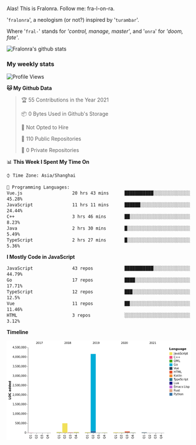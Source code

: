 Alas! This is Fralonra. Follow me: fra-l-on-ra.

'`fralonra`', a neologism (or not?) inspired by '`turambar`'.

Where '`fral-`' stands for *'control, manage, master'*, and '`onra`' for *'doom, fate'*.

![Fralonra's github stats](https://github-readme-stats.vercel.app/api?username=fralonra)

### My weekly stats

<!--START_SECTION:waka-->
![Profile Views](http://img.shields.io/badge/Profile%20Views-25-blue)

**🐱 My Github Data** 

> 🏆 55 Contributions in the Year 2021
 > 
> 📦 0 Bytes Used in Github's Storage 
 > 
> 🚫 Not Opted to Hire
 > 
> 📜 110 Public Repositories 
 > 
> 🔑 0 Private Repositories  
 > 
📊 **This Week I Spent My Time On** 

```text
⌚︎ Time Zone: Asia/Shanghai

💬 Programming Languages: 
Vue.js                   20 hrs 43 mins      ███████████░░░░░░░░░░░░░░   45.28% 
JavaScript               11 hrs 11 mins      ██████░░░░░░░░░░░░░░░░░░░   24.44% 
C++                      3 hrs 46 mins       ██░░░░░░░░░░░░░░░░░░░░░░░   8.23% 
Java                     2 hrs 30 mins       █░░░░░░░░░░░░░░░░░░░░░░░░   5.49% 
TypeScript               2 hrs 27 mins       █░░░░░░░░░░░░░░░░░░░░░░░░   5.36%

```

**I Mostly Code in JavaScript** 

```text
JavaScript               43 repos            ███████████░░░░░░░░░░░░░░   44.79% 
Go                       17 repos            ████░░░░░░░░░░░░░░░░░░░░░   17.71% 
TypeScript               12 repos            ███░░░░░░░░░░░░░░░░░░░░░░   12.5% 
Vue                      11 repos            ██░░░░░░░░░░░░░░░░░░░░░░░   11.46% 
HTML                     3 repos             ░░░░░░░░░░░░░░░░░░░░░░░░░   3.12%

```


**Timeline**

![Chart not found](https://raw.githubusercontent.com/fralonra/fralonra/master/charts/bar_graph.png) 


<!--END_SECTION:waka-->
